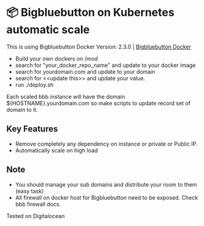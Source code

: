 # 📦 Bigbluebutton on Kubernetes automatic scale

This is using Bigbluebutton Docker Version: 2.3.0 | [Bigbluebutton Docker](https://github.com/bigbluebutton/docker/)

- Build your own dockers on /mod
- search for "your_docker_repo_name" and update to your docker image
- search for yourdomain.com and update to your domain
- search for \<\<update this\>\> and update your value. 
- run ./deploy.sh
  
Each scaled bbb instance will have the domain ${HOSTNAME}.yourdomain.com so make scripts to update record set of domain to it.

## Key Features
  - Remove completely any dependency on instance or private or Public IP.
  - Automatically scale on high load
  
## Note
  - You should manage your sub domains and distribute your room to them (easy task)
  - All firewall on docker host for Bigbluebutton need to be exposed. Check bbb firewall docs.

Tested on Digitalocean
  
  
